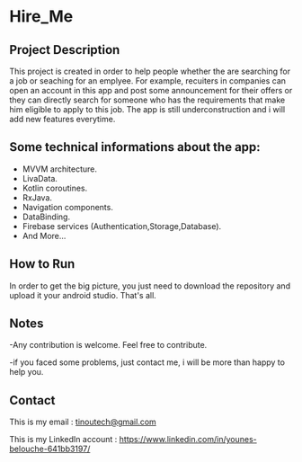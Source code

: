 # Hire_Me


## Project Description

This project is created in order to help people whether the are searching for a job or seaching for an emplyee. For example, recuiters in companies can open an
account in this app and post some announcement for their offers or they can directly search for someone who has the requirements that make him eligible to apply to this 
job. The app is still underconstruction and i will add new features everytime.

## Some technical informations about the app:

- MVVM architecture.
- LivaData.
- Kotlin coroutines.
- RxJava.
- Navigation components.
- DataBinding.
- Firebase services (Authentication,Storage,Database).
- And More...

## How to Run 

In order to get the big picture, you just need to download the repository and upload it your android studio. That's all.

## Notes 

-Any contribution is welcome. Feel free to contribute.

-if you faced some problems, just contact me, i will be more than happy to help you.

## Contact

This is my email : tinoutech@gmail.com

This is my LinkedIn account : https://www.linkedin.com/in/younes-belouche-641bb3197/
